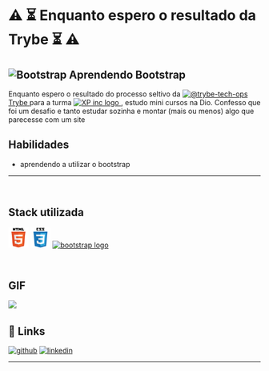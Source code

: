 # ⚠️ :hourglass_flowing_sand: Enquanto espero o resultado da Trybe :hourglass_flowing_sand: ⚠️

## ![Bootstrap](https://img.shields.io/badge/bootstrap-%23563D7C.svg?style=for-the-badge&logo=bootstrap&logoColor=white) Aprendendo Bootstrap

<p>Enquanto espero o resultado do processo seltivo da 
   <a href="https://www.betrybe.com/" target="_blank">
     <img src="https://avatars.githubusercontent.com/u/82593112?s=48&amp;v=4" width="24" height="24" alt="@trybe-tech-ops">
     Trybe
  </a> para a turma 
  <a href="https://www.xpinc.com/">
     <img src="https://www.aberje.com.br/wp-content/uploads/2021/07/xp-inc.png" width="60"  alt="XP inc logo">
  </a>, estudo mini cursos na Dio. Confesso que foi um desafio e tanto estudar sozinha e montar (mais ou menos) algo que parecesse com um site</p>



## Habilidades

- aprendendo a utilizar o bootstrap

---


<br/>

## Stack utilizada

<p>
 <img src="https://raw.githubusercontent.com/devicons/devicon/master/icons/html5/html5-original-wordmark.svg" alt="html5" width="40" height="40"/> 
 <img src="https://raw.githubusercontent.com/devicons/devicon/master/icons/css3/css3-original-wordmark.svg" alt="css3" width="40" height="40"/>
   <a href="https://getbootstrap.com/" target="_blank" > <img src="https://camo.githubusercontent.com/bec2c92468d081617cb3145a8f3d8103e268bca400f6169c3a68dc66e05c971e/68747470733a2f2f76352e676574626f6f7473747261702e636f6d2f646f63732f352e302f6173736574732f6272616e642f626f6f7473747261702d6c6f676f2d736861646f772e706e67" alt="bootstrap logo" width="40" height="40"/> </a> 
</p>

<br/>

## GIF 

<img src="aula_bootstrap.gif" />


## 🔗 Links

[![github](https://img.shields.io/badge/my_portfolio-000?style=for-the-badge&logo=ko-fi&logoColor=white)](https://github.com/onyrius)
[![linkedin](https://img.shields.io/badge/linkedin-0A66C2?style=for-the-badge&logo=linkedin&logoColor=white)](https://www.linkedin.com/in/suelen-arruda/)


---
